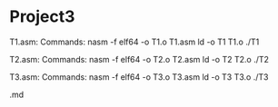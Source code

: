 # Project3

T1.asm: 
Commands:
nasm -f elf64 -o T1.o T1.asm
ld -o T1 T1.o
./T1


T2.asm: 
Commands:
nasm -f elf64 -o T2.o T2.asm
ld -o T2 T2.o
./T2

T3.asm: 
Commands:
nasm -f elf64 -o T3.o T3.asm
ld -o T3 T3.o
./T3

.md
